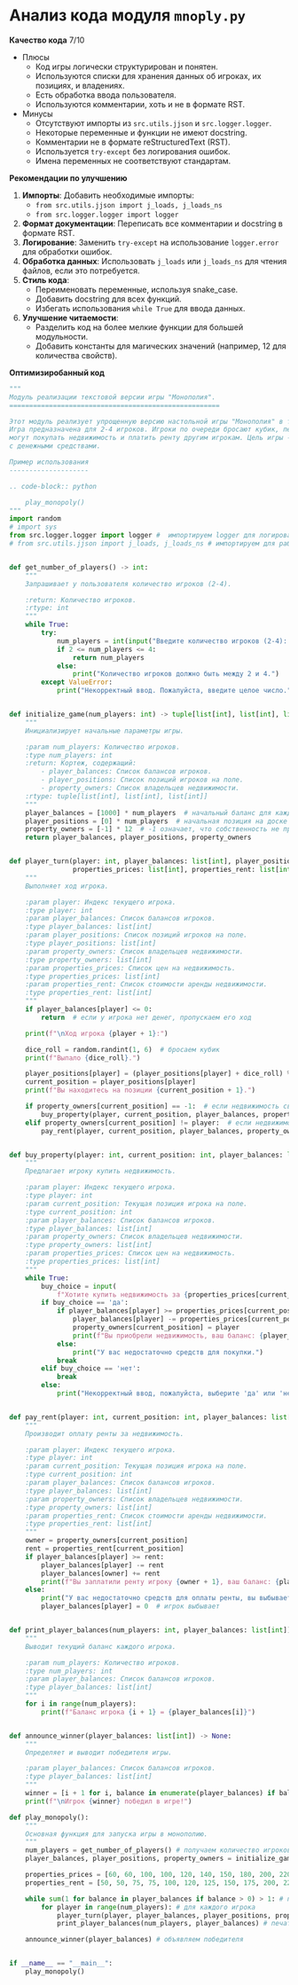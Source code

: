 # Анализ кода модуля `mnoply.py`

**Качество кода**
7/10
 -  Плюсы
    - Код игры логически структурирован и понятен.
    -  Используются списки для хранения данных об игроках, их позициях, и владениях.
    -  Есть обработка ввода пользователя.
    -  Используются комментарии, хоть и не в формате RST.
 -  Минусы
    - Отсутствуют импорты из `src.utils.jjson` и `src.logger.logger`.
    -  Некоторые переменные и функции не имеют docstring.
    - Комментарии не в формате reStructuredText (RST).
    - Используется `try-except` без логирования ошибок.
    - Имена переменных не соответствуют стандартам.

**Рекомендации по улучшению**

1.  **Импорты**: Добавить необходимые импорты:
    -  `from src.utils.jjson import j_loads, j_loads_ns`
    -  `from src.logger.logger import logger`
2.  **Формат документации**: Переписать все комментарии и docstring в формате RST.
3.  **Логирование**: Заменить `try-except` на использование `logger.error` для обработки ошибок.
4.  **Обработка данных**: Использовать `j_loads` или `j_loads_ns` для чтения файлов, если это потребуется.
5.  **Стиль кода**:
    -  Переименовать переменные, используя snake_case.
    -  Добавить docstring для всех функций.
    - Избегать использования `while True` для ввода данных.
6. **Улучшение читаемости**:
    - Разделить код на более мелкие функции для большей модульности.
    - Добавить константы для магических значений (например, 12 для количества свойств).

**Оптимизиробанный код**

```python
"""
Модуль реализации текстовой версии игры "Монополия".
=====================================================

Этот модуль реализует упрощенную версию настольной игры "Монополия" в текстовом формате.
Игра предназначена для 2-4 игроков. Игроки по очереди бросают кубик, перемещаются по игровому полю,
могут покупать недвижимость и платить ренту другим игрокам. Цель игры - остаться последним игроком
с денежными средствами.

Пример использования
--------------------

.. code-block:: python

    play_monopoly()
"""
import random
# import sys
from src.logger.logger import logger #  импортируем logger для логирования ошибок
# from src.utils.jjson import j_loads, j_loads_ns # импортируем для работы с json (не используется)


def get_number_of_players() -> int:
    """
    Запрашивает у пользователя количество игроков (2-4).

    :return: Количество игроков.
    :rtype: int
    """
    while True:
        try:
            num_players = int(input("Введите количество игроков (2-4): "))
            if 2 <= num_players <= 4:
                return num_players
            else:
                print("Количество игроков должно быть между 2 и 4.")
        except ValueError:
            print("Некорректный ввод. Пожалуйста, введите целое число.")


def initialize_game(num_players: int) -> tuple[list[int], list[int], list[int]]:
    """
    Инициализирует начальные параметры игры.

    :param num_players: Количество игроков.
    :type num_players: int
    :return: Кортеж, содержащий:
        - player_balances: Список балансов игроков.
        - player_positions: Список позиций игроков на поле.
        - property_owners: Список владельцев недвижимости.
    :rtype: tuple[list[int], list[int], list[int]]
    """
    player_balances = [1000] * num_players  # начальный баланс для каждого игрока
    player_positions = [0] * num_players  # начальная позиция на доске для каждого игрока
    property_owners = [-1] * 12  # -1 означает, что собственность не принадлежит никому
    return player_balances, player_positions, property_owners


def player_turn(player: int, player_balances: list[int], player_positions: list[int], property_owners: list[int],
                properties_prices: list[int], properties_rent: list[int]) -> None:
    """
    Выполняет ход игрока.

    :param player: Индекс текущего игрока.
    :type player: int
    :param player_balances: Список балансов игроков.
    :type player_balances: list[int]
    :param player_positions: Список позиций игроков на поле.
    :type player_positions: list[int]
    :param property_owners: Список владельцев недвижимости.
    :type property_owners: list[int]
    :param properties_prices: Список цен на недвижимость.
    :type properties_prices: list[int]
    :param properties_rent: Список стоимости аренды недвижимости.
    :type properties_rent: list[int]
    """
    if player_balances[player] <= 0:
        return  # если у игрока нет денег, пропускаем его ход

    print(f"\nХод игрока {player + 1}:")

    dice_roll = random.randint(1, 6)  # бросаем кубик
    print(f"Выпало {dice_roll}.")

    player_positions[player] = (player_positions[player] + dice_roll) % 12  # перемещаем игрока по полю
    current_position = player_positions[player]
    print(f"Вы находитесь на позиции {current_position + 1}.")

    if property_owners[current_position] == -1:  # если недвижимость свободна
        buy_property(player, current_position, player_balances, property_owners, properties_prices) # вызываем функцию покупки
    elif property_owners[current_position] != player:  # если недвижимость принадлежит другому игроку
        pay_rent(player, current_position, player_balances, property_owners, properties_rent) # вызываем функцию оплаты ренты


def buy_property(player: int, current_position: int, player_balances: list[int], property_owners: list[int], properties_prices: list[int]) -> None:
    """
    Предлагает игроку купить недвижимость.

    :param player: Индекс текущего игрока.
    :type player: int
    :param current_position: Текущая позиция игрока на поле.
    :type current_position: int
    :param player_balances: Список балансов игроков.
    :type player_balances: list[int]
    :param property_owners: Список владельцев недвижимости.
    :type property_owners: list[int]
    :param properties_prices: Список цен на недвижимость.
    :type properties_prices: list[int]
    """
    while True:
        buy_choice = input(
            f"Хотите купить недвижимость за {properties_prices[current_position]}? (да/нет): ").lower()
        if buy_choice == 'да':
            if player_balances[player] >= properties_prices[current_position]:
                player_balances[player] -= properties_prices[current_position]
                property_owners[current_position] = player
                print(f"Вы приобрели недвижимость, ваш баланс: {player_balances[player]}.")
            else:
                print("У вас недостаточно средств для покупки.")
            break
        elif buy_choice == 'нет':
            break
        else:
            print("Некорректный ввод, пожалуйста, выберите 'да' или 'нет'.")


def pay_rent(player: int, current_position: int, player_balances: list[int], property_owners: list[int], properties_rent: list[int]) -> None:
    """
    Производит оплату ренты за недвижимость.

    :param player: Индекс текущего игрока.
    :type player: int
    :param current_position: Текущая позиция игрока на поле.
    :type current_position: int
    :param player_balances: Список балансов игроков.
    :type player_balances: list[int]
    :param property_owners: Список владельцев недвижимости.
    :type property_owners: list[int]
    :param properties_rent: Список стоимости аренды недвижимости.
    :type properties_rent: list[int]
    """
    owner = property_owners[current_position]
    rent = properties_rent[current_position]
    if player_balances[player] >= rent:
        player_balances[player] -= rent
        player_balances[owner] += rent
        print(f"Вы заплатили ренту игроку {owner + 1}, ваш баланс: {player_balances[player]}.")
    else:
        print("У вас недостаточно средств для оплаты ренты, вы выбываете из игры!")
        player_balances[player] = 0  # игрок выбывает


def print_player_balances(num_players: int, player_balances: list[int]) -> None:
    """
    Выводит текущий баланс каждого игрока.

    :param num_players: Количество игроков.
    :type num_players: int
    :param player_balances: Список балансов игроков.
    :type player_balances: list[int]
    """
    for i in range(num_players):
        print(f"Баланс игрока {i + 1} = {player_balances[i]}")


def announce_winner(player_balances: list[int]) -> None:
    """
    Определяет и выводит победителя игры.

    :param player_balances: Список балансов игроков.
    :type player_balances: list[int]
    """
    winner = [i + 1 for i, balance in enumerate(player_balances) if balance > 0][0]
    print(f"\nИгрок {winner} победил в игре!")

def play_monopoly():
    """
    Основная функция для запуска игры в монополию.
    """
    num_players = get_number_of_players() # получаем количество игроков
    player_balances, player_positions, property_owners = initialize_game(num_players) # инициализируем игру

    properties_prices = [60, 60, 100, 100, 120, 140, 150, 180, 200, 220, 240, 300] # цены на недвижимость
    properties_rent = [50, 50, 75, 75, 100, 120, 125, 150, 175, 200, 225, 250] # цены на ренту

    while sum(1 for balance in player_balances if balance > 0) > 1: # пока не останется один игрок
        for player in range(num_players): # для каждого игрока
            player_turn(player, player_balances, player_positions, property_owners, properties_prices, properties_rent) # ход игрока
            print_player_balances(num_players, player_balances) # печатаем балансы

    announce_winner(player_balances) # объявляем победителя


if __name__ == "__main__":
    play_monopoly()
```